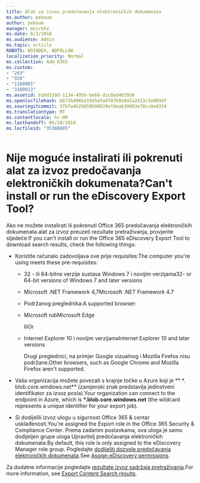 ```yaml
---
title: Alat za izvoz predočavanja elektroničkih dokumenata
ms.author: pebaum
author: pebaum
manager: mnirkhe
ms.date: 8/3/2018
ms.audience: Admin
ms.topic: article
ROBOTS: NOINDEX, NOFOLLOW
localization_priority: Normal
ms.collection: Adm_O365
ms.custom:
- "263"
- "928"
- "1100001"
- "3100022"
ms.assetid: b16d310d-1134-4959-be68-d1c0ad463930
ms.openlocfilehash: bb72bd96bd19d5e5a8f87b91042a2423c5e003df
ms.sourcegitcommit: 5fb7a4b28859690020efdea630d03e70cc0e6334
ms.translationtype: MT
ms.contentlocale: hr-HR
ms.lasthandoff: 06/28/2019
ms.locfileid: "35388885"
---
```

# <a name="cant-install-or-run-the-ediscovery-export-tool"></a><span data-ttu-id="e287f-102">Nije moguće instalirati ili pokrenuti alat za izvoz predočavanja elektroničkih dokumenata?</span><span class="sxs-lookup"><span data-stu-id="e287f-102">Can't install or run the eDiscovery Export Tool?</span></span>

<span data-ttu-id="e287f-103">Ako ne možete instalirati ili pokrenuti Office 365 predočavanja elektroničkih dokumenata alat za izvoz preuzeti rezultate pretraživanja, provjerite sljedeće:</span><span class="sxs-lookup"><span data-stu-id="e287f-103">If you can't install or run the Office 365 eDiscovery Export Tool to download search results, check the following things:</span></span>
  
- <span data-ttu-id="e287f-104">Koristite računalo zadovoljava ove prije requisites:</span><span class="sxs-lookup"><span data-stu-id="e287f-104">The computer you're using meets these pre-requisites:</span></span>

  - <span data-ttu-id="e287f-105">32 - ili 64-bitne verzije sustava Windows 7 i novijim verzijama</span><span class="sxs-lookup"><span data-stu-id="e287f-105">32- or 64-bit versions of Windows 7 and later versions</span></span>

  - <span data-ttu-id="e287f-106">Microsoft .NET Framework 4,7</span><span class="sxs-lookup"><span data-stu-id="e287f-106">Microsoft .NET Framework 4.7</span></span>

  - <span data-ttu-id="e287f-107">Podržanog preglednika:</span><span class="sxs-lookup"><span data-stu-id="e287f-107">A supported browser:</span></span>

  - <span data-ttu-id="e287f-108">Microsoft rub</span><span class="sxs-lookup"><span data-stu-id="e287f-108">Microsoft Edge</span></span>

    <span data-ttu-id="e287f-109">Ili</span><span class="sxs-lookup"><span data-stu-id="e287f-109">Or</span></span>

  - <span data-ttu-id="e287f-110">Internet Explorer 10 i novijim verzijama</span><span class="sxs-lookup"><span data-stu-id="e287f-110">Internet Explorer 10 and later versions</span></span>

    <span data-ttu-id="e287f-111">Drugi preglednici, na primjer Google vizualnog i Mozilla Firefox nisu podržane.</span><span class="sxs-lookup"><span data-stu-id="e287f-111">Other browsers, such as Google Chrome and Mozilla Firefox aren't supported.</span></span>

- <span data-ttu-id="e287f-112">Vaša organizacija možete povezati s krajnje točke u Azure koji je \*\* \*. blob.core.windows.net\*\* (zamjenski znak predstavlja jedinstveni identifikator za izvoz posla).</span><span class="sxs-lookup"><span data-stu-id="e287f-112">Your organization can connect to the endpoint in Azure, which is **\*.blob.core.windows.net** (the wildcard represents a unique identifier for your export job).</span></span>

- <span data-ttu-id="e287f-113">Si dodijelili izvoz ulogu u sigurnost Office 365 &amp; centar usklađenosti.</span><span class="sxs-lookup"><span data-stu-id="e287f-113">You're assigned the Export role in the Office 365 Security &amp; Compliance Center.</span></span> <span data-ttu-id="e287f-114">Prema zadanim postavkama, ova uloga je samo dodijeljen grupe uloga Upravitelj predočavanja elektroničkih dokumenata.</span><span class="sxs-lookup"><span data-stu-id="e287f-114">By default, this role is only assigned to the eDiscovery Manager role group.</span></span> <span data-ttu-id="e287f-115">Pogledajte [dodijeliti dozvole predočavanja elektroničkih dokumenata](https://support.office.com/article/assign-ediscovery-permissions-in-the-office-365-security-compliance-center-5b9a067b-9d2e-4aa5-bb33-99d8c0d0b5d7#moreinfo).</span><span class="sxs-lookup"><span data-stu-id="e287f-115">See [Assign eDiscovery permissions](https://support.office.com/article/assign-ediscovery-permissions-in-the-office-365-security-compliance-center-5b9a067b-9d2e-4aa5-bb33-99d8c0d0b5d7#moreinfo).</span></span>

<span data-ttu-id="e287f-116">Za dodatne informacije pogledajte [rezultate izvoz sadržaja pretraživanja](https://support.office.com/article/Export-Content-Search-results-from-the-Office-365-Security-Compliance-Center-ed48d448-3714-4c42-85f5-10f75f6a4278).</span><span class="sxs-lookup"><span data-stu-id="e287f-116">For more information, see [Export Content Search results](https://support.office.com/article/Export-Content-Search-results-from-the-Office-365-Security-Compliance-Center-ed48d448-3714-4c42-85f5-10f75f6a4278).</span></span>
  